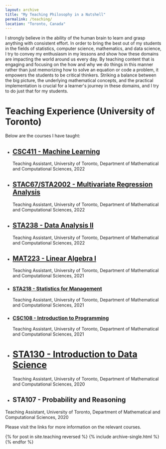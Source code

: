 ```yaml
---
layout: archive
title: "My Teaching Philosophy in a Nutshell"
permalink: /teaching/
location: "Toronto, Canada"
---
```


I strongly believe in the ability of the human brain to learn and grasp anything with consistent effort. In order to bring the best out of my students in the fields of statistics, computer science, mathematics, and data science, I try to convey my enthusiasm in my lessons and show how these domains are impacting the world around us every day. By teaching content that is engaging and focusing on the how and why we do things in this manner rather than just memorizing how to solve an equation or code a problem, it empowers the students to be critical thinkers. Striking a balance between the big picture, the underlying mathematical concepts, and the practical implementation is crucial for a learner's journey in these domains, and I try to do just that for my students.

# Teaching Experience (University of Toronto)

Below are the courses I have taught:

- ## [CSC411 - Machine Learning](http://www.cs.toronto.edu/~rgrosse/courses/csc411_f18/)
  Teaching Assistant, University of Toronto, Department of Mathematical and Computational Sciences, 2022

- ## [STAC67/STA2002 - Multivariate Regression Analysis](http://www.cs.toronto.edu/~rgrosse/courses/csc411_f18/)
  Teaching Assistant, University of Toronto, Department of Mathematical and Computational Sciences, 2022

- ## [STA238 - Data Analysis II](http://www.cs.toronto.edu/~rgrosse/courses/csc411_f18/)
  Teaching Assistant, University of Toronto, Department of Mathematical and Computational Sciences, 2022

- ## [MAT223 - Linear Algebra I](https://example.com)
  Teaching Assistant, University of Toronto, Department of Mathematical and Computational Sciences, 2021

- ### [STA218 - Statistics for Management](https://example.com)
  Teaching Assistant, University of Toronto, Department of Mathematical and Computational Sciences, 2021

- ### [CSC108 - Introduction to Programming](https://example.com)
  Teaching Assistant, University of Toronto, Department of Mathematical and Computational Sciences, 2021

- # [STA130 - Introduction to Data Science](https://example.com)
  Teaching Assistant, University of Toronto, Department of Mathematical and Computational Sciences, 2020

 - ## STA107 - Probability and Reasoning

  Teaching Assistant, University of Toronto, Department of Mathematical and Computational Sciences, 2020


Please visit the links for more information on the relevant courses.

{% for post in site.teaching reversed %}
  {% include archive-single.html %}
{% endfor %}
